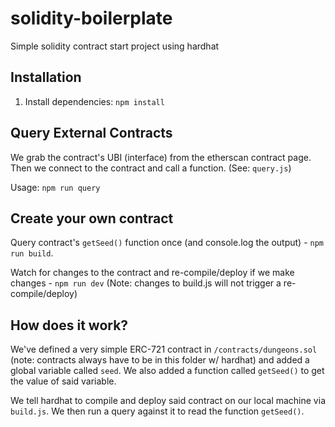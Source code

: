 # solidity-boilerplate
Simple solidity contract start project using hardhat

## Installation
1. Install dependencies: `npm install`

## Query External Contracts
We grab the contract's UBI (interface) from the etherscan contract page. Then we connect to the contract and call a function. (See: `query.js`)

Usage: `npm run query` 

## Create your own contract
Query contract's `getSeed()` function once (and console.log the output) - `npm run build`.

Watch for changes to the contract and re-compile/deploy if we make changes - `npm run dev` (Note: changes to build.js will not trigger a re-compile/deploy)


## How does it work?
We've defined a very simple ERC-721 contract in `/contracts/dungeons.sol` (note: contracts always have to be in this folder w/ hardhat) and added a global variable called `seed`. We also added a function called `getSeed()` to get the value of said variable.

We tell hardhat to compile and deploy said contract on our local machine via `build.js`. We then run a query against it to read the function `getSeed()`.